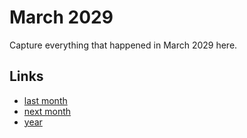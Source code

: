# March 2029

Capture everything that happened in March 2029 here.

## Links
- [last month](calendar/months/2029-02.md)
- [next month](calendar/months/2029-04.md)
- [year](calendar/years/2029.md)